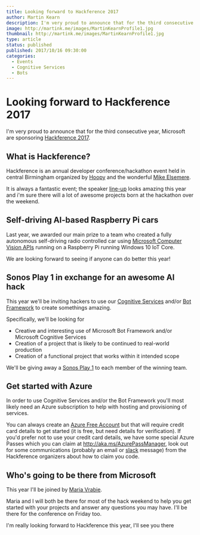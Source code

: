 ```yaml
---
title: Looking forward to Hackference 2017
author: Martin Kearn
description: I'm very proud to announce that for the third consecutive year, Microsoft are sponsoring Hackference 2017. We'll be helping developers build apps with Microsoft Cognitive Services and Bot Framework
image: http://martink.me/images/MartinKearnProfile1.jpg
thumbnail: http://martink.me/images/MartinKearnProfile1.jpg
type: article
status: published
published: 2017/10/16 09:30:00
categories: 
  - Events
  - Cognitive Services
  - Bots
---
```


# Looking forward to Hackference 2017
I'm very proud to announce that for the third consecutive year, Microsoft are sponsoring [Hackference 2017](https://2017.hackference.co.uk/).

## What is Hackference?
Hackference is an annual developer conference/hackathon event held in central Birmingham organized by [Hoopy](https://hoopy.io/) and the wonderful [Mike Elsemere](https://elsmore.me/). 

It is always a fantastic event; the speaker [line-up](https://2017.hackference.co.uk/#schedule) looks amazing this year and i'm sure there will a lot of awesome projects born at the hackathon over the weekend.

## Self-driving AI-based Raspberry Pi cars
Last year, we awarded our main prize to a team who created a fully autonomous self-driving radio controlled car using [Microsoft Computer Vision APIs](https://azure.microsoft.com/en-gb/services/cognitive-services/computer-vision/) running on a Raspberry Pi running Windows 10 IoT Core.

We are looking forward to seeing if anyone can do better this year!

## Sonos Play 1 in exchange for an awesome AI hack
This year we'll be inviting hackers to use our [Cognitive Services](https://azure.microsoft.com/en-gb/services/cognitive-services/) and/or [Bot Framework](https://dev.botframework.com/) to create somethings amazing.

Specifically, we'll be looking for
* Creative and interesting use of Microsoft Bot Framework and/or Microsoft Cognitive Services
* Creation of a project that is likely to be continued to real-world production
* Creation of a functional project that works within it intended scope

We'll be giving away a [Sonos Play 1](http://www.sonos.com/en-gb/shop/play1.html) to each member of the winning team.

## Get started with Azure
In order to use Cognitive Services and/or the Bot Framework you'll most likely need an Azure subscription to help with hosting and provisioning of services. 

You can always create an [Azure Free Account](https://azure.microsoft.com/en-gb/free/) but that will require credit card details to get started (it is free, but need details for verification). If you'd prefer not to use your credit card details, we have some special Azure Passes which you can claim at http://aka.ms/AzurePassManager, look out for some communications (probably an email or [slack](http://Hackference.Slack.com) message) from the Hackference organizers about how to claim you code.

## Who's going to be there from Microsoft
This year I'll be joined by [Maria Vrabie](https://twitter.com/mariaVrb01). 

Maria and I will both be there for most of the hack weekend to help you get started with your projects and answer any questions you may have. I'll be there for the conference on Friday too.

I'm really looking forward to Hackference this year, I'll see you there
